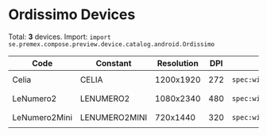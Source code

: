 # Ordissimo Devices

Total: **3** devices. Import: `import se.premex.compose.preview.device.catalog.android.Ordissimo`

| Code | Constant | Resolution | DPI | Compose Spec | Preview Usage |
|------|----------|------------|-----|-------------|---------------|
| Celia | CELIA | 1200x1920 | 272 | `spec:width=1200px,height=1920px,dpi=272` | `@Preview(device = Ordissimo.CELIA)` |
| LeNumero2 | LENUMERO2 | 1080x2340 | 480 | `spec:width=1080px,height=2340px,dpi=480` | `@Preview(device = Ordissimo.LENUMERO2)` |
| LeNumero2Mini | LENUMERO2MINI | 720x1440 | 320 | `spec:width=720px,height=1440px,dpi=320` | `@Preview(device = Ordissimo.LENUMERO2MINI)` |

<!-- Generated automatically. Do not edit manually. -->
